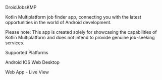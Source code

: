 DroidJobsKMP

Kotlin Multiplatform job finder app, connecting you with the latest opportunities in the world of Android development.

Please note: This app is created solely for showcasing the capabilities of Kotlin Multiplatform and does not intend to provide genuine job-seeking services.

Supported Platforms

Android
IOS
Web
Desktop

Web App - Live View

